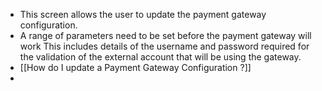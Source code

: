 - This screen allows the user to update the payment gateway configuration.
- A range of parameters need to be set before the payment gateway will work This includes details of the username and password required for the validation of the external account that will be using the gateway.
- [[How do I update a Payment Gateway Configuration ?]]
-